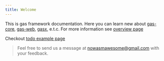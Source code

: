 ```yaml
---
title: Welcome
---
```


This is gas framework documentation. Here you can learn new about [gas-core](https://github.com/gascore/gas), [gas-web](https://github.com/gascore/gas-web), [gasx](https://github.com/gascore/gasx), e.t.c.
For more information see [overview page](https://gascore.github.io/overview/)

Checkout [todo example page](https://gascore.github.io/todo/)

> Feel free to send us a message at [nowasmawesome@gmail.com](mailto:nowasmawesome@gmail.com) with your feedback.

